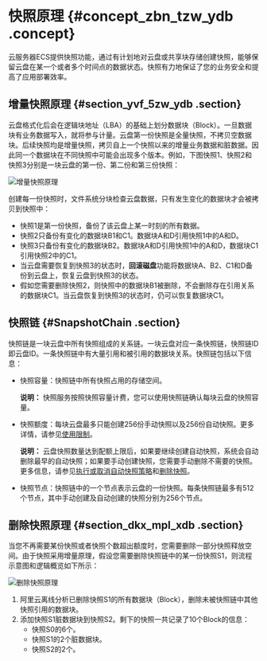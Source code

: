 # 快照原理 {#concept_zbn_tzw_ydb .concept}

云服务器ECS提供快照功能，通过有计划地对云盘或共享块存储创建快照，能够保留云盘在某一个或者多个时间点的数据状态。快照有力地保证了您的业务安全和提高了应用部署效率。

## 增量快照原理 {#section_yvf_5zw_ydb .section}

云盘格式化后会在逻辑块地址（LBA）的基础上划分数据块（Block）。一旦数据块有业务数据写入，就将参与计量。云盘第一份快照是全量快照，不拷贝空数据块。后续快照均是增量快照，拷贝自上一个快照以来的增量业务数据和脏数据。因此同一个数据块在不同快照中可能会出现多个版本。例如，下图快照1、快照2和快照3分别是一块云盘的第一份、第二份和第三份快照：

![增量快照原理](http://static-aliyun-doc.oss-cn-hangzhou.aliyuncs.com/assets/img/9575/15686272115243_zh-CN.jpg)

创建每一份快照时，文件系统分块检查云盘数据，只有发生变化的数据块才会被拷贝到快照中：

-   快照1是第一份快照，备份了该云盘上某一时刻的所有数据。
-   快照2只备份有变化的数据块B1和C1。数据块A和D引用快照1中的A和D。
-   快照3只备份有变化的数据块B2。数据块A和D引用快照1中的A和D，数据块C1引用快照2中的C1。
-   当云盘需要恢复到快照3的状态时，**回滚磁盘**功能将数据块A、B2、C1和D备份到云盘上，恢复云盘到快照3的状态。
-   假如您需要删除快照2，则快照中的数据块B1被删除，不会删除存在引用关系的数据块C1。当云盘恢复到快照3的状态时，仍可以恢复数据块C1。

## 快照链 {#SnapshotChain .section}

快照链是一块云盘中所有快照组成的关系链。一块云盘对应一条快照链，快照链ID即云盘ID。一条快照链中有大量引用和被引用的数据块关系。快照链包括以下信息：

-   快照容量：快照链中所有快照占用的存储空间。

    **说明：** 快照服务按照快照容量计费，您可以使用快照链确认每块云盘的快照容量。

-   快照额度：每块云盘最多只能创建256份手动快照以及256份自动快照。更多详情，请参见[使用限制](../cn.zh-CN/产品简介/使用限制.md#)。

    **说明：** 云盘快照数量达到配额上限后，如果要继续创建自动快照，系统会自动删除最早的自动快照；如果要手动创建快照，您需要手动删除不需要的快照。更多信息，请参见[执行或取消自动快照策略](cn.zh-CN/快照/使用自动快照策略/执行或取消自动快照策略.md#)和[删除快照](../cn.zh-CN/快照/使用快照/优化快照使用成本.md#)。

-   快照节点：快照链中的一个节点表示云盘的一份快照。每条快照链最多有512个节点，其中手动创建及自动创建的快照分别为256个节点。

## 删除快照原理 {#section_dkx_mpl_xdb .section}

当您不再需要某份快照或者快照个数超出额度时，您需要删除一部分快照释放空间。由于快照采用增量原理，假设您需要删除快照链中的某一份快照S1，则流程示意图和逻辑概览如下所示：

![删除快照原理](https://gw.alipayobjects.com/zos/onekb/GEmePRxTvdRaZPCgtUhF.png)

1.  阿里云离线分析已删除快照S1的所有数据块（Block），删除未被快照链中其他快照引用的数据块。
2.  添加快照S1脏数据块到快照S2。剩下的快照一共记录了10个Block的信息：
    -   快照S0的6个。
    -   快照S1的2个脏数据块。
    -   快照S2的2个。

